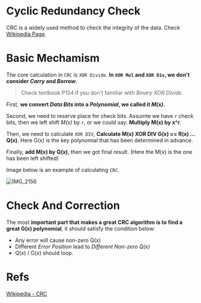 # Cyclic Redundancy Check

CRC is a widely used method to check the integrity of the data. Check [Wikipedia Page](https://en.wikipedia.org/wiki/Cyclic_redundancy_check).

# Basic Mechamism

The core calculation in `CRC` is `XOR Divide`. __In `XOR Mul` and `XOR Div`, we don't consider _Carry_ and _Borrow_.__

> Check textbook P154 if you don't familiar with _Binary XOR Divide_.

First, __we convert _Data Bits_ into a _Polynomial_, we called it _M(x)_.__

Second, we need to reserve place for check bits. Assumte we have `r` check bits, then we left shift _M(x)_ by `r`, or we could say: __Multiply M(x) by x^r__.

Then, we need to calculate `XOR DIV`, __Calculate M(x) XOR DIV G(x) == R(x) ... Q(x)__. Here G(x) is the key polynomial that has been determined in advance.

Finally, __add M(x) by Q(x)__, then we got final result. (Here the M(x) is the one has been left shifted)

Image below is an example of calculating `CRC`.

![IMG_2156](https://github.com/Oya-Learning-Notes/ASM-Learning-Note/assets/61616918/3f25fd7c-ff47-4a8f-b750-2e8b9ffe8efd)

# Check And Correction

The most __important part that makes a great CRC algorithm is to find a great G(x) polynomial__, it should satisfy the condition below:

- Any error will cause non-zero Q(x)
- Different _Error Position_ lead to _Different Non-zero Q(x)_
- Q(x) / G(x) should loop.

# Refs

[Wikipedia - CRC](https://en.wikipedia.org/wiki/Cyclic_redundancy_check)